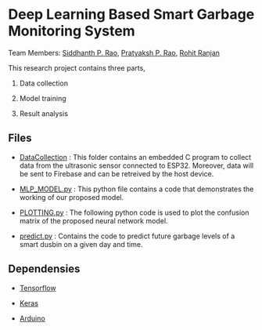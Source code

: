 # Deep Learning Based Smart Garbage Monitoring System
Team Members: [Siddhanth P. Rao](https://github.com/siddhanthpranavrao), [Pratyaksh P. Rao](https://github.com/pratyaksh10), [Rohit Ranjan](https://github.com/rohit0709)

This research project contains three parts,

1. Data collection 

2. Model training 

3. Result analysis 

## Files 

- [DataCollection](DataCollection) : This folder contains an embedded C program to collect data from the ultrasonic sensor connected to ESP32. Moreover, data will be sent to Firebase and can be retreived by the host device.

- [MLP_MODEL.py](MLP_MODEL.py) : This python file contains a code that demonstrates the working of our proposed model. 

- [PLOTTING.py](PLOTTING.py) : The following python code is used to plot the confusion matrix of the proposed neural network model.

- [predict.py](predict.py) : Contains the code to predict future garbage levels of a smart dusbin on a given day and time.


## Dependensies

- [Tensorflow](http://tensorflow.org/)

- [Keras](http://keras.io/)

- [Arduino](https://www.arduino.cc/)
